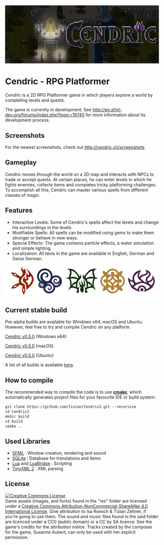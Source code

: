 ![cendric logo](images/logo.png)
# Cendric - RPG Platformer

*Cendric* is a 2D RPG Platformer game in which players explore a world by completing levels and quests.

The game is currently in development. See http://en.sfml-dev.org/forums/index.php?topic=19740 for more information about its development process.

## Screenshots

For the newest screenshots, check out http://cendric.ch/screenshots.

## Gameplay

Cendric moves through the world on a 2D map and interacts with NPCs to trade or accept quests. At certain places, he can enter levels in which he fights enemies, collects items and completes tricky platforming challenges. To accomplish all this, Cendric can master various spells from different classes of magic.

## Features

- Interactive Levels: Some of Cendric's spells affect the levels and change his surroundings in the levels.
- Modifiable Spells: All spells can be modified using gems to make them stronger or behave in new ways.
- Special Effects: The game contains particle effects, a water simulation and simple lighting.
- Localization: All texts in the game are available in English, German and Swiss German.

![cendric icons](images/icons.png)

## Current stable build

Pre-alpha builds are available for Windows x64, macOS and Ubuntu. However, feel free to try and compile *Cendric* on any platform.

[Cendric v0.5.0](https://github.com/tizian/Cendric2/releases/download/v0.5.0/Cendric_v0.5.0_win64.zip) (Windows x64)

[Cendric v0.5.0](https://github.com/tizian/Cendric2/releases/download/v0.5.0/Cendric_v0.5.0_mac.zip) (macOS)

[Cendric v0.5.0](https://github.com/tizian/Cendric2/releases/download/v0.5.0/Cendric_v0.5.0_ubuntu.tar.gz) (Ubuntu)


A list of all builds is available [here](https://github.com/tizian/Cendric2/releases).

## How to compile

The recommended way to compile the code is to use [**cmake**](https://cmake.org/), which automatically generates project files for your favourite IDE or build system:
```
git clone https://github.com/tizian/Cendric2.git --recursive
cd Cendric2
mkdir build
cd build
cmake ..
```

## Used Libraries

* [SFML](http://www.sfml-dev.org/) : Window creation, rendering and sound
* [SQLite](https://www.sqlite.org/) : Database for translations and items
* [Lua](http://www.lua.org/work/) and [LuaBridge](https://github.com/vinniefalco/LuaBridge) : Scripting
* [TinyXML 2](http://www.grinninglizard.com/tinyxml2/index.html) : XML parsing

## License

<a rel="license" href="http://creativecommons.org/licenses/by-nc-sa/4.0/"><img alt="Creative Commons License" style="border-width:0" src="https://i.creativecommons.org/l/by-nc-sa/4.0/88x31.png" /></a><br />Game assets (images, and fonts) found in the "res" folder are licensed under a <a rel="license" href="http://creativecommons.org/licenses/by-nc-sa/4.0/">Creative Commons Attribution-NonCommercial-ShareAlike 4.0 International License</a>. Give attribution to Isa Roesch & Tizian Zeltner, if you're going to use them. The sound and music files found in the said folder are licenced under a CC0 (public domain) or a CC by SA licence. See the game's credits for the attribution notice. Tracks created by the composer for the game, Susanne Aubert, can only be used with her explicit permission.

